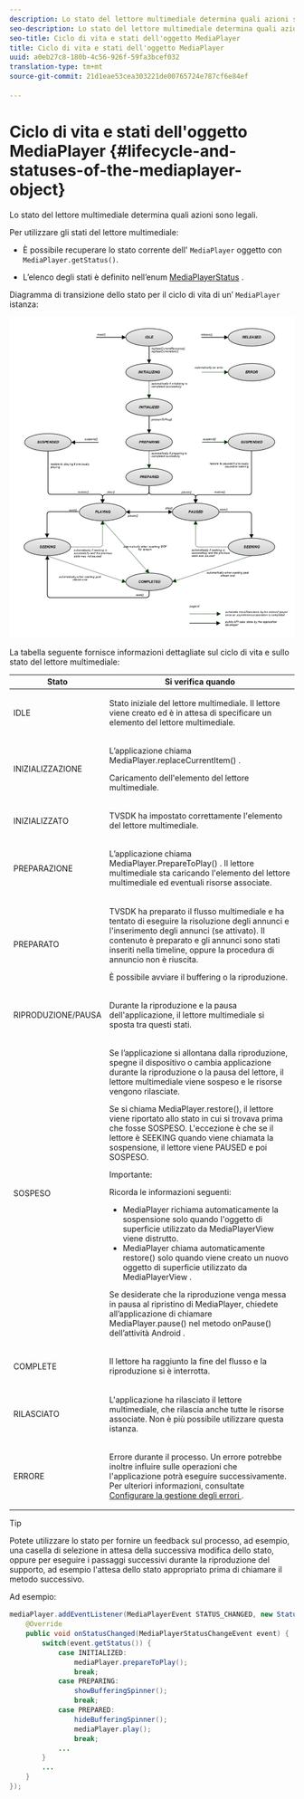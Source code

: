 ```yaml
---
description: Lo stato del lettore multimediale determina quali azioni sono legali.
seo-description: Lo stato del lettore multimediale determina quali azioni sono legali.
seo-title: Ciclo di vita e stati dell'oggetto MediaPlayer
title: Ciclo di vita e stati dell'oggetto MediaPlayer
uuid: a0eb27c8-180b-4c56-926f-59fa3bcef032
translation-type: tm+mt
source-git-commit: 21d1eae53cea303221de00765724e787cf6e84ef

---
```



# Ciclo di vita e stati dell&#39;oggetto MediaPlayer {#lifecycle-and-statuses-of-the-mediaplayer-object}

Lo stato del lettore multimediale determina quali azioni sono legali.

Per utilizzare gli stati del lettore multimediale:

* È possibile recuperare lo stato corrente dell&#39; `MediaPlayer` oggetto con `MediaPlayer.getStatus()`.

* L’elenco degli stati è definito nell’enum [MediaPlayerStatus](https://help.adobe.com/en_US/primetime/api/psdk/javadoc_2.7/com/adobe/mediacore/MediaPlayerStatus.html) .

Diagramma di transizione dello stato per il ciclo di vita di un’ `MediaPlayer` istanza:
<!--<a id="fig_A6425F24C7734DC681D992859D2A6743"></a>-->

![](assets/media_player_statuses.png)

La tabella seguente fornisce informazioni dettagliate sul ciclo di vita e sullo stato del lettore multimediale:

<table id="table_82757A0043EB4AACA474E6B30326A6B7"> 
 <thead> 
  <tr> 
   <th colname="col1" class="entry"> Stato </th> 
   <th colname="col2" class="entry"> Si verifica quando </th> 
  </tr> 
 </thead>
 <tbody> 
  <tr> 
   <td colname="col1"> IDLE </td> 
   <td colname="col2"> <p>Stato iniziale del lettore multimediale. Il lettore viene creato ed è in attesa di specificare un elemento del lettore multimediale. </p> </td> 
  </tr> 
  <tr> 
   <td colname="col1"> INIZIALIZZAZIONE </td> 
   <td colname="col2"> <p>L’applicazione chiama <span class="codeph"> MediaPlayer.replaceCurrentItem() </span>. </p> <p>Caricamento dell'elemento del lettore multimediale. </p> </td> 
  </tr> 
  <tr> 
   <td colname="col1"> INIZIALIZZATO </td> 
   <td colname="col2"> <p>TVSDK ha impostato correttamente l'elemento del lettore multimediale. </p> </td> 
  </tr> 
  <tr> 
   <td colname="col1"> PREPARAZIONE </td> 
   <td colname="col2"> <p>L’applicazione chiama <span class="codeph"> MediaPlayer.PrepareToPlay() </span>. Il lettore multimediale sta caricando l'elemento del lettore multimediale ed eventuali risorse associate. </p> </td> 
  </tr> 
  <tr> 
   <td colname="col1"> PREPARATO </td> 
   <td colname="col2"> <p>TVSDK ha preparato il flusso multimediale e ha tentato di eseguire la risoluzione degli annunci e l'inserimento degli annunci (se attivato). Il contenuto è preparato e gli annunci sono stati inseriti nella timeline, oppure la procedura di annuncio non è riuscita. </p> <p>È possibile avviare il buffering o la riproduzione. </p> </td> 
  </tr> 
  <tr> 
   <td colname="col1"> RIPRODUZIONE/PAUSA </td> 
   <td colname="col2"> <p>Durante la riproduzione e la pausa dell'applicazione, il lettore multimediale si sposta tra questi stati. </p> </td> 
  </tr> 
  <tr> 
   <td colname="col1"> SOSPESO </td> 
   <td colname="col2"> <p>Se l’applicazione si allontana dalla riproduzione, spegne il dispositivo o cambia applicazione durante la riproduzione o la pausa del lettore, il lettore multimediale viene sospeso e le risorse vengono rilasciate. </p> <p>Se si chiama <span class="codeph"> MediaPlayer.restore(), </span> il lettore viene riportato allo stato in cui si trovava prima che fosse SOSPESO. L'eccezione è che se il lettore è SEEKING quando viene chiamata la sospensione, il lettore viene PAUSED e poi SOSPESO. </p> <p>Importante:  <p>Ricorda le informazioni seguenti: 
      <ul id="ul_1B21668994D1474AAA0BE839E0D69B00"> 
       <li id="li_08459A3AB03C45588D73FA162C27A56C">MediaPlayer <span class="codeph"> richiama </span> automaticamente la sospensione <span class="codeph"> solo quando l'oggetto di superficie utilizzato da </span> MediaPlayerView <span class="codeph"> </span> viene distrutto. </li> 
       <li id="li_B9926AA2E7B9441490F37D24AE2678A1">MediaPlayer <span class="codeph"> chiama automaticamente </span> restore() <span class="codeph"> solo quando viene creato un nuovo oggetto di superficie utilizzato da </span> MediaPlayerView <span class="codeph"> </span> . </li> 
      </ul> </p> </p> <p>Se desiderate che la riproduzione venga messa in pausa al ripristino di MediaPlayer, chiedete all’applicazione di chiamare <span class="codeph"> MediaPlayer.pause() </span> nel metodo <span class="codeph"> onPause() dell’attività Android </span> . </p> </td> 
  </tr> 
  <tr> 
   <td colname="col1"> COMPLETE </td> 
   <td colname="col2"> <p>Il lettore ha raggiunto la fine del flusso e la riproduzione si è interrotta. </p> </td> 
  </tr> 
  <tr> 
   <td colname="col1"> RILASCIATO </td> 
   <td colname="col2"> <p>L'applicazione ha rilasciato il lettore multimediale, che rilascia anche tutte le risorse associate. Non è più possibile utilizzare questa istanza. </p> </td> 
  </tr> 
  <tr> 
   <td colname="col1"> ERRORE </td> 
   <td colname="col2"> <p>Errore durante il processo. Un errore potrebbe inoltre influire sulle operazioni che l'applicazione potrà eseguire successivamente. Per ulteriori informazioni, consultate <a href="../../../tvsdk-2.7-for-android/content-playback-options/t-psdk-android-2.7-error-handling-set-up.md#set-up-error-handling" format="dita" scope="local"> Configurare la gestione degli errori </a>. </p> </td> 
  </tr> 
 </tbody> 
</table>

>[!TIP]
>
>Potete utilizzare lo stato per fornire un feedback sul processo, ad esempio, una casella di selezione in attesa della successiva modifica dello stato, oppure per eseguire i passaggi successivi durante la riproduzione del supporto, ad esempio l&#39;attesa dello stato appropriato prima di chiamare il metodo successivo.

Ad esempio:

```java
mediaPlayer.addEventListener(MediaPlayerEvent STATUS_CHANGED, new StatusChangeEventListener() { 
    @Override  
    public void onStatusChanged(MediaPlayerStatusChangeEvent event) { 
        switch(event.getStatus()) { 
            case INITIALIZED: 
                mediaPlayer.prepareToPlay(); 
                break; 
            case PREPARING: 
                showBufferingSpinner(); 
                break; 
            case PREPARED: 
                hideBufferingSpinner(); 
                mediaPlayer.play(); 
                break; 
            ...                
        } 
        ... 
    } 
}); 
```

